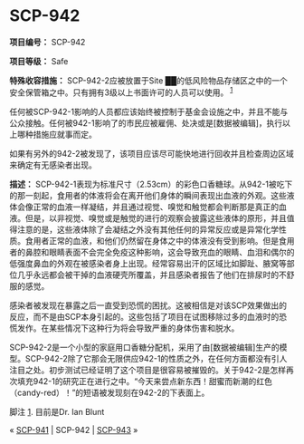 # SCP-942
                        


**项目编号：** SCP-942

**项目等级：** Safe

**特殊收容措施：** SCP-942-2应被放置于Site ██的低风险物品存储区之中的一个安全保管箱之中。只有拥有3级以上书面许可的人员可以使用。<sup class='footnoteref'>
 <a shape='rect' class='footnoteref' id='footnoteref-1' href='javascript:;' onclick='WIKIDOT.page.utils.scrollToReference(&apos;footnote-1&apos;)'>1</a>
</sup>

任何被SCP-942-1影响的人员都应该始终被控制于基金会设施之中，并且不能与公众接触。任何被942-1影响了的市民应被雇佣、处决或是[数据被编辑]，执行以上哪种措施应就事而定。

如果有另外的942-2被发现了，该项目应该尽可能快地进行回收并且检查周边区域来确定有无感染者出现。

**描述：** SCP-942-1表现为标准尺寸（2.53cm）的彩色口香糖球。从942-1被吃下的那一刻起，食用者的体液将会在离开他们身体的瞬间表现出血液的外观。这些液体会像正常的血液一样凝结，并且通过视觉、嗅觉和触觉都会判断那是真正的血液。但是，以非视觉、嗅觉或是触觉的进行的观察会披露这些液体的原形，并且值得注意的是，这些液体除了会凝结之外没有其他任何的异常反应或是异常化学性质。食用者正常的血液，和他们仍然留在身体之中的体液没有受到影响。但是食用者的鼻腔和眼睛表面不会完全免疫这种影响，这会导致充血的眼睛、血泪和偶尔的低强度鼻血的外观在被感染者身上出现。经常容易出汗的区域比如脚趾、腋窝等部位几乎永远都会被干掉的血液硬壳所覆盖，并且感染者报告了他们在排尿时的不舒服的感觉。

感染者被发现在暴露之后一直受到恐慌的困扰。这被相信是对该SCP效果做出的反应，而不是由SCP本身引起的。这些包括了项目在试图移除过多的血液时的恐慌发作。在某些情况下这种行为将会导致严重的身体伤害和脱水。

SCP-942-2是一个小型的家庭用口香糖分配机，采用了由[数据被编辑]生产的模型。SCP-942-2除了它那会无限供应942-1的性质之外，在任何方面都没有引人注目之处。初步测试已经证明了这个项目是很容易被摧毁的。关于942-2是怎样再次填充942-1的研究正在进行之中。“今天来尝点新东西！甜蜜而新潮的红色（candy-red）！”的短语被发现刻在942-2的下表面上。


脚注
<a shape='rect' href='javascript:;' onclick='WIKIDOT.page.utils.scrollToReference(&apos;footnoteref-1&apos;)'>1</a>. 目前是Dr. Ian Blunt



« [SCP-941](/scp-941) | SCP-942 | [SCP-943](/scp-943) »





                    
